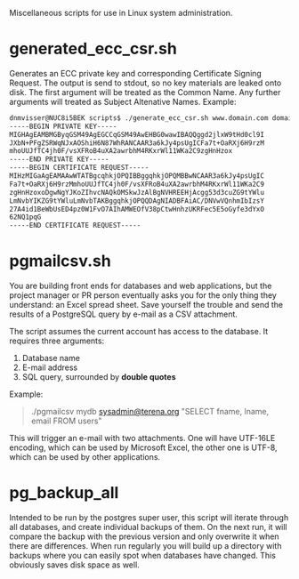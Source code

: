 Miscellaneous scripts for use in Linux system administration.

# generated_ecc_csr.sh

Generates an ECC private key and corresponding
Certificate Signing Request. The output is send to stdout, so no key materials
are leaked onto disk. The first argument will be treated as the Common Name.
Any further arguments will treated as Subject Altenative Names.
Example:

```bash
dnmvisser@NUC8i5BEK scripts$ ./generate_ecc_csr.sh www.domain.com domain.com
-----BEGIN PRIVATE KEY-----
MIGHAgEAMBMGByqGSM49AgEGCCqGSM49AwEHBG0wawIBAQQggd2jlxW9tHd0cl9I
JXbN+PFgZSRWqNJxAOShiH6N87WhRANCAAR3a6kJy4psUgICFa7t+OaRXj6H9rzM
mhoUUJfTC4jh0F/vsXFRoB4uXA2awrbhM4RKxrWl11WKa2C9zgHnHzox
-----END PRIVATE KEY-----
-----BEGIN CERTIFICATE REQUEST-----
MIHzMIGaAgEAMAAwWTATBgcqhkjOPQIBBggqhkjOPQMBBwNCAAR3a6kJy4psUgIC
Fa7t+OaRXj6H9rzMmhoUUJfTC4jh0F/vsXFRoB4uXA2awrbhM4RKxrWl11WKa2C9
zgHnHzoxoDgwNgYJKoZIhvcNAQkOMSkwJzAlBgNVHREEHjAcgg53d3cuZG9tYWlu
LmNvbYIKZG9tYWluLmNvbTAKBggqhkjOPQQDAgNIADBFAiAC/DNVwVQnhmIbIzsY
27A4id1BeWbUsED4pz0W1FvO7AIhAMWEOfV38pCtwHnhzUKRFec5E5oGyfe3dYxO
62NQ1pqG
-----END CERTIFICATE REQUEST-----
```

# pgmailcsv.sh

You are building front ends for databases and web applications, but the project manager or PR person eventually asks you for the only thing they understand: an Excel spread sheet.
Save yourself the trouble and send the results of a PostgreSQL query by e-mail as a CSV attachment.

The script assumes the current account has access to the database. It requires three arguments:

 1. Database name
 2. E-mail address
 3. SQL query, surrounded by **double quotes**

Example:

> ./pgmailcsv mydb sysadmin@terena.org "SELECT fname, lname, email FROM users"

This will trigger an e-mail with two attachments.
One will have UTF-16LE encoding, which can be used by Microsoft Excel, the other one is UTF-8, which can be used by other applications.

# pg_backup_all

Intended to be run by the postgres super user, this script will iterate through all databases, and create individual backups of them.
On the next run, it will compare the backup with the previous version and only overwrite it when there are differences.
When run regularly you will build up a directory with backups where you can easily spot when databases have changed.
This obviously saves disk space as well.
